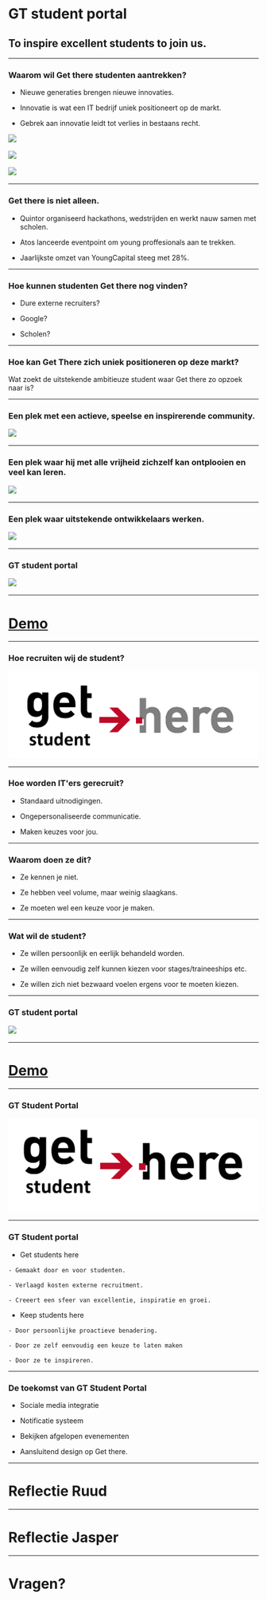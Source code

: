 <!-- 
- Spelling 
- Inweven van leerprocess. 
- Tekst reductie eerste helft. 
- Intentie presentatie veranderen naar leerproces. 
--> 

# GT student portal
## To inspire excellent students to join us. 

---

### Waarom wil Get there studenten aantrekken?

- Nieuwe generaties brengen nieuwe innovaties. 
<!-- .element: class="fragment" -->
- Innovatie is wat een IT bedrijf uniek positioneert op de markt. 
<!-- .element: class="fragment" -->
- Gebrek aan innovatie leidt tot verlies in bestaans recht. 
<!-- .element: class="fragment" -->

![](http://company.nokia.com/sites/default/files/gallery/images/nokia_white_logo.png)
<!-- .element: class="fragment" height="150px" width="auto" -->
![](http://vector.me/files/images/5/1/51491/kodak.png) 
<!-- .element: class="fragment" height="150px" width="auto" -->
![](http://entoen.tv/wp-content/uploads/Hyves-front.jpg) 
<!-- .element: class="fragment" height="150px" width="auto" -->

---

### Get there is niet alleen. 
- Quintor organiseerd hackathons, wedstrijden en werkt nauw samen met
  scholen. 
<!-- .element: class="fragment" -->
- Atos lanceerde eventpoint om young proffesionals aan te trekken.
<!-- .element: class="fragment" -->
- Jaarlijkste omzet van YoungCapital steeg met 28%.
<!-- .element: class="fragment" -->

---

### Hoe kunnen studenten Get there nog vinden?
- Dure externe recruiters?
<!-- .element: class="fragment" -->
- Google?
<!-- .element: class="fragment" -->
- Scholen?
<!-- .element: class="fragment" -->

---

### Hoe kan Get There zich uniek positioneren op deze markt?
Wat zoekt de uitstekende ambitieuze student waar Get there zo opzoek naar is?

---

###  Een plek met een actieve, speelse en inspirerende community.
![](https://services.google.com/fh/files/helpcenter/engandtechjobsfow.jpg)
<!-- .element: height="500px" width="auto" -->

---

###  Een plek waar hij met alle vrijheid zichzelf kan ontplooien en veel kan leren.
![](https://services.google.com/fh/files/helpcenter/engandtechjobsfow2.jpg)
<!-- .element: height="450px" width="auto" -->

---

### Een plek waar uitstekende ontwikkelaars werken. 
![](https://services.google.com/fh/files/newsletters/careers_last2.jpg) 
<!-- .element: height="500px" width="auto" -->

---

### GT student portal
![](http://www.speakart.nl/sites/default/files/presenteren_pitchen_groningen_getthere.jpg)

---

# [Demo](http://localhost:8080/)


---

### Hoe recruiten wij de student?
![](getStudentHere.png) 

---

### Hoe worden IT'ers gerecruit? 
- Standaard uitnodigingen.
<!-- .element: class="fragment" -->
- Ongepersonaliseerde communicatie. 
<!-- .element: class="fragment" -->
- Maken keuzes voor jou. 
<!-- .element: class="fragment" -->

---

### Waarom doen ze dit? 
- Ze kennen je niet.
<!-- .element: class="fragment" -->
- Ze hebben veel volume, maar weinig slaagkans. 
<!-- .element: class="fragment" -->
- Ze moeten wel een keuze voor je maken. 
<!-- .element: class="fragment" -->

---

### Wat wil de student?
- Ze willen persoonlijk en eerlijk behandeld worden. 
<!-- .element: class="fragment" -->
- Ze willen eenvoudig zelf kunnen kiezen voor stages/traineeships etc.
<!-- .element: class="fragment" -->
- Ze willen zich niet bezwaard voelen ergens voor te moeten kiezen.
<!-- .element: class="fragment" -->

---

### GT student portal
![](http://www.speakart.nl/sites/default/files/presenteren_pitchen_groningen_getthere.jpg)

---

# [Demo](http://localhost:8080/)

---

###  GT Student Portal
![](getStudentHere2.png)

---

### GT Student portal
- Get students here
<!-- .element: class="fragment" -->
    - Gemaakt door en voor studenten. 
<!-- .element: class="fragment" -->
    - Verlaagd kosten externe recruitment. 
<!-- .element: class="fragment" -->
    - Creeert een sfeer van excellentie, inspiratie en groei. 
<!-- .element: class="fragment" -->
- Keep students here
<!-- .element: class="fragment" -->
    - Door persoonlijke proactieve benadering.
<!-- .element: class="fragment" -->
    - Door ze zelf eenvoudig een keuze te laten maken
<!-- .element: class="fragment" -->
    - Door ze te inspireren.
<!-- .element: class="fragment" -->

---

### De toekomst van GT Student Portal 
- Sociale media integratie
<!-- .element: class="fragment" -->
- Notificatie systeem
<!-- .element: class="fragment" -->
- Bekijken afgelopen evenementen
<!-- .element: class="fragment" -->
- Aansluitend design op Get there. 
<!-- .element: class="fragment" -->

---

# Reflectie Ruud


---

# Reflectie Jasper

---

# Vragen? 
